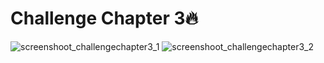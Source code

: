# Challenge Chapter 3:fire:

![screenshoot_challengechapter3_1](https://user-images.githubusercontent.com/96243284/160243578-15d14953-a793-4721-8dfd-a5cdc77dd5c9.png)
![screenshoot_challengechapter3_2](https://user-images.githubusercontent.com/96243284/160243734-b7d6d621-8390-49e8-90e7-8959ebf49d00.png)
